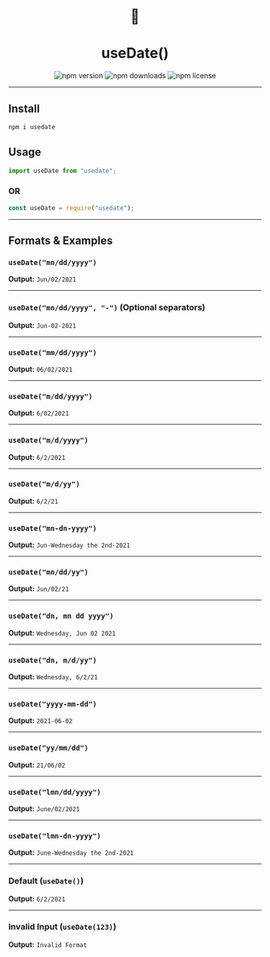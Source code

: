 <div align="center">

# 📅

# useDate()

![npm version](https://img.shields.io/npm/v/usedate.svg?style=flat)
![npm downloads](https://img.shields.io/npm/dt/usedate.svg?style=flat)
![npm license](https://img.shields.io/npm/l/usedate.svg?style=flat)

</div>

---

## Install

```sh
npm i usedate
```

## Usage

```js
import useDate from "usedate";
```

### OR

```js
const useDate = require("usedate");
```

---

## Formats & Examples

### `useDate("mn/dd/yyyy")`
**Output:** `Jun/02/2021`

---

### `useDate("mn/dd/yyyy", "-")` (Optional separators)
**Output:** `Jun-02-2021`

---

### `useDate("mm/dd/yyyy")`
**Output:** `06/02/2021`

---

### `useDate("m/dd/yyyy")`
**Output:** `6/02/2021`

---

### `useDate("m/d/yyyy")`
**Output:** `6/2/2021`

---

### `useDate("m/d/yy")`
**Output:** `6/2/21`

---

### `useDate("mn-dn-yyyy")`
**Output:** `Jun-Wednesday the 2nd-2021`

---

### `useDate("mn/dd/yy")`
**Output:** `Jun/02/21`

---

### `useDate("dn, mn dd yyyy")`
**Output:** `Wednesday, Jun 02 2021`

---

### `useDate("dn, m/d/yy")`
**Output:** `Wednesday, 6/2/21`

---

### `useDate("yyyy-mm-dd")`
**Output:** `2021-06-02`

---

### `useDate("yy/mm/dd")`
**Output:** `21/06/02`

---

### `useDate("lmn/dd/yyyy")`
**Output:** `June/02/2021`

---

### `useDate("lmn-dn-yyyy")`
**Output:** `June-Wednesday the 2nd-2021`

---

### Default (`useDate()`)
**Output:** `6/2/2021`

---

### Invalid Input (`useDate(123)`)
**Output:** `Invalid Format`

